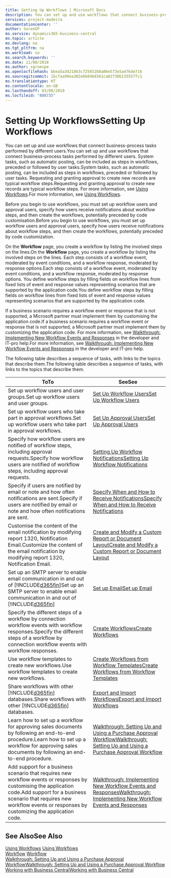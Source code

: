 ```yaml
---
title: Setting Up Workflows | Microsoft Docs
description: You can set up and use workflows that connect business-process tasks performed by different users. System tasks, such as automatic posting, can be included as steps in workflows, preceded or followed by user tasks. Requesting and granting approval to create new records are typical workflow steps.
services: project-madeira
documentationcenter: ''
author: SorenGP
ms.service: dynamics365-business-central
ms.topic: article
ms.devlang: na
ms.tgt_pltfrm: na
ms.workload: na
ms.search.keywords: ''
ms.date: 11/08/2018
ms.author: sgroespe
ms.openlocfilehash: bbea5a3421863c725652b8a86e573e5a476de716
ms.sourcegitcommit: 1bcfaa99ea302e6b84b8361ca02730b135557fc1
ms.translationtype: HT
ms.contentlocale: en-GB
ms.lasthandoff: 03/08/2019
ms.locfileid: "808735"
---
```

# <a name="setting-up-workflows"></a><span data-ttu-id="422f6-105">Setting Up Workflows</span><span class="sxs-lookup"><span data-stu-id="422f6-105">Setting Up Workflows</span></span>
<span data-ttu-id="422f6-106">You can set up and use workflows that connect business-process tasks performed by different users.</span><span class="sxs-lookup"><span data-stu-id="422f6-106">You can set up and use workflows that connect business-process tasks performed by different users.</span></span> <span data-ttu-id="422f6-107">System tasks, such as automatic posting, can be included as steps in workflows, preceded or followed by user tasks.</span><span class="sxs-lookup"><span data-stu-id="422f6-107">System tasks, such as automatic posting, can be included as steps in workflows, preceded or followed by user tasks.</span></span> <span data-ttu-id="422f6-108">Requesting and granting approval to create new records are typical workflow steps.</span><span class="sxs-lookup"><span data-stu-id="422f6-108">Requesting and granting approval to create new records are typical workflow steps.</span></span> <span data-ttu-id="422f6-109">For more information, see [Using Workflows](across-use-workflows.md).</span><span class="sxs-lookup"><span data-stu-id="422f6-109">For more information, see [Using Workflows](across-use-workflows.md).</span></span>  

 <span data-ttu-id="422f6-110">Before you begin to use workflows, you must set up workflow users and approval users, specify how users receive notifications about workflow steps, and then create the workflows, potentially preceded by code customisation.</span><span class="sxs-lookup"><span data-stu-id="422f6-110">Before you begin to use workflows, you must set up workflow users and approval users, specify how users receive notifications about workflow steps, and then create the workflows, potentially preceded by code customization.</span></span>  

 <span data-ttu-id="422f6-111">On the **Workflow** page, you create a workflow by listing the involved steps on the lines.</span><span class="sxs-lookup"><span data-stu-id="422f6-111">On the **Workflow** page, you create a workflow by listing the involved steps on the lines.</span></span> <span data-ttu-id="422f6-112">Each step consists of a workflow event, moderated by event conditions, and a workflow response, moderated by response options.</span><span class="sxs-lookup"><span data-stu-id="422f6-112">Each step consists of a workflow event, moderated by event conditions, and a workflow response, moderated by response options.</span></span> <span data-ttu-id="422f6-113">You define workflow steps by filling fields on workflow lines from fixed lists of event and response values representing scenarios that are supported by the application code.</span><span class="sxs-lookup"><span data-stu-id="422f6-113">You define workflow steps by filling fields on workflow lines from fixed lists of event and response values representing scenarios that are supported by the application code.</span></span>  

 <span data-ttu-id="422f6-114">If a business scenario requires a workflow event or response that is not supported, a Microsoft partner must implement them by customising the application code.</span><span class="sxs-lookup"><span data-stu-id="422f6-114">If a business scenario requires a workflow event or response that is not supported, a Microsoft partner must implement them by customizing the application code.</span></span> <span data-ttu-id="422f6-115">For more information, see [Walkthrough: Implementing New Workflow Events and Responses](/dynamics-nav/Walkthrough--Implementing-New-Workflow-Events-and-Responses) in the developer and IT-pro help.</span><span class="sxs-lookup"><span data-stu-id="422f6-115">For more information, see [Walkthrough: Implementing New Workflow Events and Responses](/dynamics-nav/Walkthrough--Implementing-New-Workflow-Events-and-Responses) in the developer and IT-pro help.</span></span>

 <span data-ttu-id="422f6-116">The following table describes a sequence of tasks, with links to the topics that describe them.</span><span class="sxs-lookup"><span data-stu-id="422f6-116">The following table describes a sequence of tasks, with links to the topics that describe them.</span></span>  

|<span data-ttu-id="422f6-117">**To**</span><span class="sxs-lookup"><span data-stu-id="422f6-117">**To**</span></span>|<span data-ttu-id="422f6-118">**See**</span><span class="sxs-lookup"><span data-stu-id="422f6-118">**See**</span></span>|  
|------------|-------------|  
|<span data-ttu-id="422f6-119">Set up workflow users and user groups.</span><span class="sxs-lookup"><span data-stu-id="422f6-119">Set up workflow users and user groups.</span></span>|[<span data-ttu-id="422f6-120">Set Up Workflow Users</span><span class="sxs-lookup"><span data-stu-id="422f6-120">Set Up Workflow Users</span></span>](across-how-to-set-up-workflow-users.md)|  
|<span data-ttu-id="422f6-121">Set up workflow users who take part in approval workflows.</span><span class="sxs-lookup"><span data-stu-id="422f6-121">Set up workflow users who take part in approval workflows.</span></span>|[<span data-ttu-id="422f6-122">Set Up Approval Users</span><span class="sxs-lookup"><span data-stu-id="422f6-122">Set Up Approval Users</span></span>](across-how-to-set-up-approval-users.md)|  
|<span data-ttu-id="422f6-123">Specify how workflow users are notified of workflow steps, including approval requests.</span><span class="sxs-lookup"><span data-stu-id="422f6-123">Specify how workflow users are notified of workflow steps, including approval requests.</span></span>|[<span data-ttu-id="422f6-124">Setting Up Workflow Notifications</span><span class="sxs-lookup"><span data-stu-id="422f6-124">Setting Up Workflow Notifications</span></span>](across-setting-up-workflow-notifications.md)|  
|<span data-ttu-id="422f6-125">Specify if users are notified by email or note and how often notifications are sent.</span><span class="sxs-lookup"><span data-stu-id="422f6-125">Specify if users are notified by email or note and how often notifications are sent.</span></span>|[<span data-ttu-id="422f6-126">Specify When and How to Receive Notifications</span><span class="sxs-lookup"><span data-stu-id="422f6-126">Specify When and How to Receive Notifications</span></span>](across-how-to-specify-when-and-how-to-receive-notifications.md)|  
|<span data-ttu-id="422f6-127">Customise the content of the email notification by modifying report 1320, Notification Email.</span><span class="sxs-lookup"><span data-stu-id="422f6-127">Customize the content of the email notification by modifying report 1320, Notification Email.</span></span>|[<span data-ttu-id="422f6-128">Create and Modify a Custom Report or Document Layout</span><span class="sxs-lookup"><span data-stu-id="422f6-128">Create and Modify a Custom Report or Document Layout</span></span>](ui-how-create-custom-report-layout.md)|  
|<span data-ttu-id="422f6-129">Set up an SMTP server to enable email communication in and out of [!INCLUDE[d365fin](includes/d365fin_md.md)]</span><span class="sxs-lookup"><span data-stu-id="422f6-129">Set up an SMTP server to enable email communication in and out of [!INCLUDE[d365fin](includes/d365fin_md.md)]</span></span>|[<span data-ttu-id="422f6-130">Set up Email</span><span class="sxs-lookup"><span data-stu-id="422f6-130">Set up Email</span></span>](admin-how-setup-email.md)|
|<span data-ttu-id="422f6-131">Specify the different steps of a workflow by connection workflow events with workflow responses.</span><span class="sxs-lookup"><span data-stu-id="422f6-131">Specify the different steps of a workflow by connection workflow events with workflow responses.</span></span>|[<span data-ttu-id="422f6-132">Create Workflows</span><span class="sxs-lookup"><span data-stu-id="422f6-132">Create Workflows</span></span>](across-how-to-create-workflows.md)|  
|<span data-ttu-id="422f6-133">Use workflow templates to create new workflows.</span><span class="sxs-lookup"><span data-stu-id="422f6-133">Use workflow templates to create new workflows.</span></span>|[<span data-ttu-id="422f6-134">Create Workflows from Workflow Templates</span><span class="sxs-lookup"><span data-stu-id="422f6-134">Create Workflows from Workflow Templates</span></span>](across-how-to-create-workflows-from-workflow-templates.md)|  
|<span data-ttu-id="422f6-135">Share workflows with other [!INCLUDE[d365fin](includes/d365fin_md.md)] databases.</span><span class="sxs-lookup"><span data-stu-id="422f6-135">Share workflows with other [!INCLUDE[d365fin](includes/d365fin_md.md)] databases.</span></span>|[<span data-ttu-id="422f6-136">Export and Import Workflows</span><span class="sxs-lookup"><span data-stu-id="422f6-136">Export and Import Workflows</span></span>](across-how-to-export-and-import-workflows.md)|  
|<span data-ttu-id="422f6-137">Learn how to set up a workflow for approving sales documents by following an end-to-end procedure.</span><span class="sxs-lookup"><span data-stu-id="422f6-137">Learn how to set up a workflow for approving sales documents by following an end-to-end procedure.</span></span>|[<span data-ttu-id="422f6-138">Walkthrough: Setting Up and Using a Purchase Approval Workflow</span><span class="sxs-lookup"><span data-stu-id="422f6-138">Walkthrough: Setting Up and Using a Purchase Approval Workflow</span></span>](walkthrough-setting-up-and-using-a-purchase-approval-workflow.md)|  
|<span data-ttu-id="422f6-139">Add support for a business scenario that requires new workflow events or responses by customising the application code.</span><span class="sxs-lookup"><span data-stu-id="422f6-139">Add support for a business scenario that requires new workflow events or responses by customizing the application code.</span></span>|[<span data-ttu-id="422f6-140">Walkthrough: Implementing New Workflow Events and Responses</span><span class="sxs-lookup"><span data-stu-id="422f6-140">Walkthrough: Implementing New Workflow Events and Responses</span></span>](/dynamics-nav/Walkthrough--Implementing-New-Workflow-Events-and-Responses)|  

## <a name="see-also"></a><span data-ttu-id="422f6-141">See Also</span><span class="sxs-lookup"><span data-stu-id="422f6-141">See Also</span></span>  
 <span data-ttu-id="422f6-142">[Using Workflows](across-use-workflows.md) </span><span class="sxs-lookup"><span data-stu-id="422f6-142">[Using Workflows](across-use-workflows.md) </span></span>  
 <span data-ttu-id="422f6-143">[Workflow](across-workflow.md) </span><span class="sxs-lookup"><span data-stu-id="422f6-143">[Workflow](across-workflow.md) </span></span>  
 [<span data-ttu-id="422f6-144">Walkthrough: Setting Up and Using a Purchase Approval Workflow</span><span class="sxs-lookup"><span data-stu-id="422f6-144">Walkthrough: Setting Up and Using a Purchase Approval Workflow</span></span>](walkthrough-setting-up-and-using-a-purchase-approval-workflow.md)  
 [<span data-ttu-id="422f6-145">Working with Business Central</span><span class="sxs-lookup"><span data-stu-id="422f6-145">Working with Business Central</span></span>](ui-work-product.md)
